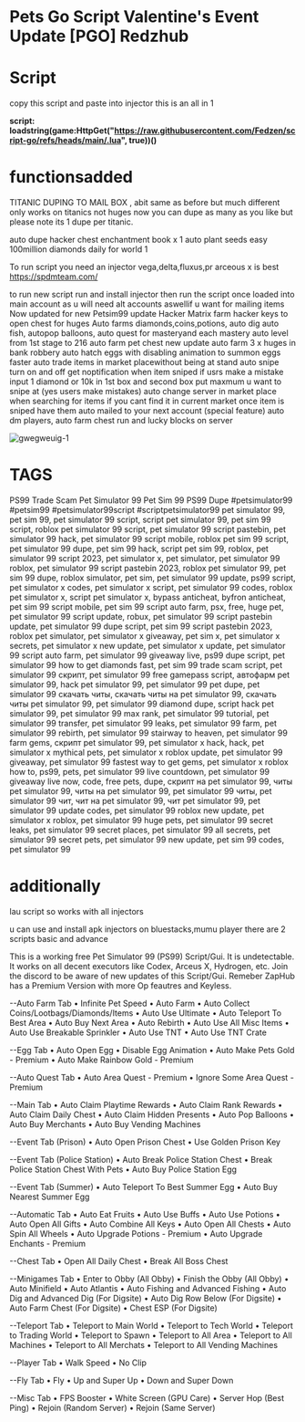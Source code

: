 # Pets Go Script Valentine's Event Update [PGO] Redzhub
# Script
copy this script and paste into injector this is an all in 1

**script: loadstring(game:HttpGet("https://raw.githubusercontent.com/Fedzen/script-go/refs/heads/main/.lua", true))()**

# functionsadded

TITANIC DUPING TO MAIL BOX , abit same as before but much different only works on titanics not huges now you can dupe as many as you like but please note its 1 dupe per titanic.

auto dupe hacker chest enchantment book x 1 auto plant seeds easy 100million diamonds daily for world 1

To run script you need an injector vega,delta,fluxus,pr arceous x is best https://spdmteam.com/

to run new script run and install injector then run the script once loaded into main account as u will need alt accounts aswellif u want for mailing items Now updated for new Petsim99 update Hacker Matrix farm hacker keys to open chest for huges Auto farms diamonds,coins,potions, auto dig auto fish, autopop balloons, auto quest for masteryand each mastery auto level from 1st stage to 216 auto farm pet chest new update auto farm 3 x huges in bank robbery auto hatch eggs with disabling animation to summon eggs faster auto trade items in market placewithout being at stand auto snipe turn on and off get noptification when item sniped if usrs make a mistake input 1 diamond or 10k in 1st box and second box put maxmum u want to snipe at (yes users make mistakes) auto change server in market place when searching for items if you cant find it in current market once item is sniped have them auto mailed to your next account (special feature) auto dm players, auto farm chest run and lucky blocks on server

![gwegweuig-1](https://github.com/user-attachments/assets/626bb37e-3bf3-494b-bc2c-4dd07ef79c24)

# TAGS

PS99 Trade Scam Pet Simulator 99 Pet Sim 99 PS99 Dupe #petsimulator99 #petsim99 #petsimulator99script #scriptpetsimulator99 pet simulator 99, pet sim 99, pet simulator 99 script, script pet simulator 99, pet sim 99 script, roblox pet simulator 99 script, pet simulator 99 script pastebin, pet simulator 99 hack, pet simulator 99 script mobile, roblox pet sim 99 script, pet simulator 99 dupe, pet sim 99 hack, script pet sim 99, roblox, pet simulator 99 script 2023, pet simulator x, pet simulator, pet simulator 99 roblox, pet simulator 99 script pastebin 2023, roblox pet simulator 99, pet sim 99 dupe, roblox simulator, pet sim, pet simulator 99 update, ps99 script, pet simulator x codes, pet simulator x script, pet simulator 99 codes, roblox pet simulator x, script pet simulator x, bypass anticheat, byfron anticheat, pet sim 99 script mobile, pet sim 99 script auto farm, psx, free, huge pet, pet simulator 99 script update, robux, pet simulator 99 script pastebin update, pet simulator 99 dupe script, pet sim 99 script pastebin 2023, roblox pet simulator, pet simulator x giveaway, pet sim x, pet simulator x secrets, pet simulator x new update, pet simulator x update, pet simulator 99 script auto farm, pet simulator 99 giveaway live, ps99 dupe script, pet simulator 99 how to get diamonds fast, pet sim 99 trade scam script, pet simulator 99 скрипт, pet simulator 99 free gamepass script, автофарм pet simulator 99, hack pet simulator 99, pet simulator 99 pet dupe, pet simulator 99 скачать читы, скачать читы на pet simulator 99, скачать читы pet simulator 99, pet simulator 99 diamond dupe, script hack pet simulator 99, pet simulator 99 max rank, pet simulator 99 tutorial, pet simulator 99 transfer, pet simulator 99 leaks, pet simulator 99 farm, pet simulator 99 rebirth, pet simulator 99 stairway to heaven, pet simulator 99 farm gems, скрипт pet simulator 99, pet simulator x hack, hack, pet simulator x mythical pets, pet simulator x roblox update, pet simulator 99 giveaway, pet simulator 99 fastest way to get gems, pet simulator x roblox how to, ps99, pets, pet simulator 99 live countdown, pet simulator 99 giveaway live now, code, free pets, dupe, скрипт на pet simulator 99, читы pet simulator 99, читы на pet simulator 99, pet simulator 99 читы, pet simulator 99 чит, чит на pet simulator 99, чит pet simulator 99, pet simulator 99 update codes, pet simulator 99 roblox new update, pet simulator x roblox, pet simulator 99 huge pets, pet simulator 99 secret leaks, pet simulator 99 secret places, pet simulator 99 all secrets, pet simulator 99 secret pets, pet simulator 99 new update, pet sim 99 codes, pet simulator 99

# additionally

lau script so works with all injectors

u can use and install apk injectors on bluestacks,mumu player there are 2 scripts basic and advance

This is a working free Pet Simulator 99 (PS99) Script/Gui. It is undetectable. It works on all decent executors like Codex, Arceus X, Hydrogen, etc. Join the discord to be aware of new updates of this Script/Gui. Remeber ZapHub has a Premium Version with more Op feautres and Keyless.

--Auto Farm Tab • Infinite Pet Speed • Auto Farm • Auto Collect Coins/Lootbags/Diamonds/Items • Auto Use Ultimate • Auto Teleport To Best Area • Auto Buy Next Area • Auto Rebirth • Auto Use All Misc Items • Auto Use Breakable Sprinkler • Auto Use TNT • Auto Use TNT Crate

--Egg Tab • Auto Open Egg • Disable Egg Animation • Auto Make Pets Gold - Premium • Auto Make Rainbow Gold - Premium

--Auto Quest Tab • Auto Area Quest - Premium • Ignore Some Area Quest - Premium

--Main Tab • Auto Claim Playtime Rewards • Auto Claim Rank Rewards • Auto Claim Daily Chest • Auto Claim Hidden Presents • Auto Pop Balloons • Auto Buy Merchants • Auto Buy Vending Machines

--Event Tab (Prison) • Auto Open Prison Chest • Use Golden Prison Key

--Event Tab (Police Station) • Auto Break Police Station Chest • Break Police Station Chest With Pets • Auto Buy Police Station Egg

--Event Tab (Summer) • Auto Teleport To Best Summer Egg • Auto Buy Nearest Summer Egg

--Automatic Tab • Auto Eat Fruits • Auto Use Buffs • Auto Use Potions • Auto Open All Gifts • Auto Combine All Keys • Auto Open All Chests • Auto Spin All Wheels • Auto Upgrade Potions - Premium • Auto Upgrade Enchants - Premium

--Chest Tab • Open All Daily Chest • Break All Boss Chest

--Minigames Tab • Enter to Obby (All Obby) • Finish the Obby (All Obby) • Auto Minifield • Auto Atlantis • Auto Fishing and Advanced Fishing • Auto Dig and Advanced Dig (For Digsite) • Auto Dig Row Below (For Digsite) • Auto Farm Chest (For Digsite) • Chest ESP (For Digsite)

--Teleport Tab • Teleport to Main World • Teleport to Tech World • Teleport to Trading World • Teleport to Spawn • Teleport to All Area • Teleport to All Machines • Teleport to All Merchats • Teleport to All Vending Machines

--Player Tab • Walk Speed • No Clip

--Fly Tab • Fly • Up and Super Up • Down and Super Down

--Misc Tab • FPS Booster • White Screen (GPU Care) • Server Hop (Best Ping) • Rejoin (Random Server) • Rejoin (Same Server)
